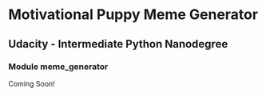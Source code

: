 # Motivational Puppy Meme Generator

## Udacity - Intermediate Python Nanodegree

### Module **meme_generator**

Coming Soon!
